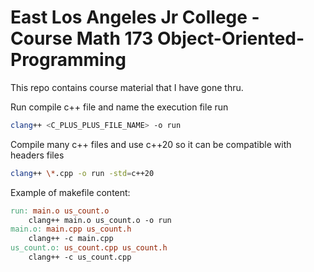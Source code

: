 # East Los Angeles Jr College - Course Math 173 Object-Oriented-Programming

This repo contains course material that I have gone thru.

Run compile c++ file and name the execution file run

```bash
clang++ <C_PLUS_PLUS_FILE_NAME> -o run
```

Compile many c++ files and use c++20 so it can be compatible with headers files

```bash
clang++ \*.cpp -o run -std=c++20
```

Example of makefile content:

```makefile
run: main.o us_count.o
	clang++ main.o us_count.o -o run
main.o: main.cpp us_count.h
	clang++ -c main.cpp
us_count.o: us_count.cpp us_count.h
	clang++ -c us_count.cpp

```
